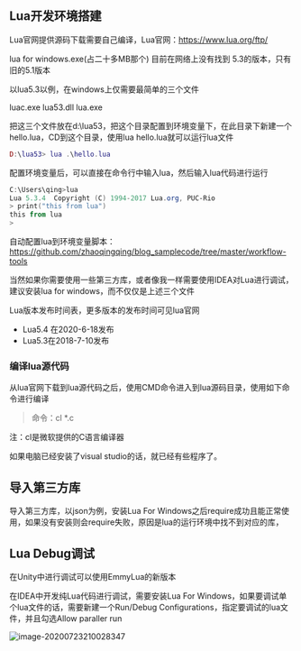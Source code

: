 ## Lua开发环境搭建

Lua官网提供源码下载需要自己编译，Lua官网：https://www.lua.org/ftp/

lua for windows.exe(占二十多MB那个) 目前在网络上没有找到 5.3的版本，只有旧的5.1版本

以lua5.3以例，在windows上仅需要最简单的三个文件

luac.exe
lua53.dll
lua.exe

把这三个文件放在d:\lua53，把这个目录配置到环境变量下，在此目录下新建一个hello.lua，CD到这个目录，使用lua hello.lua就可以运行lua文件

```lua
D:\lua53> lua .\hello.lua
```

配置环境变量后，可以直接在命令行中输入lua，然后输入lua代码进行运行

```powershell
C:\Users\qing>lua
Lua 5.3.4  Copyright (C) 1994-2017 Lua.org, PUC-Rio
> print("this from lua")
this from lua
>
```

自动配置lua到环境变量脚本：https://github.com/zhaoqingqing/blog_samplecode/tree/master/workflow-tools



当然如果你需要使用一些第三方库，或者像我一样需要使用IDEA对Lua进行调试，建议安装lua for windows，而不仅仅是上述三个文件

Lua版本发布时间表，更多版本的发布时间可见lua官网

- Lua5.4 在2020-6-18发布
- Lua5.3在2018-7-10发布

### 编译lua源代码

从lua官网下载到lua源代码之后，使用CMD命令进入到lua源码目录，使用如下命令进行编译

> 命令：cl *.c

注：cl是微软提供的C语言编译器

如果电脑已经安装了visual studio的话，就已经有些程序了。

## 导入第三方库

导入第三方库，以json为例，安装Lua For Windows之后require成功且能正常使用，如果没有安装则会require失败，原因是lua的运行环境中找不到对应的库，



## Lua Debug调试

在Unity中进行调试可以使用EmmyLua的新版本

在IDEA中开发纯Lua代码进行调试，需要安装Lua For Windows，如果要调试单个lua文件的话，需要新建一个Run/Debug Configurations，指定要调试的lua文件，并且勾选Allow paraller run

![image-20200723210028347](E:\Code\blog_samplecode\blog_images\image-20200723210028347.png)



